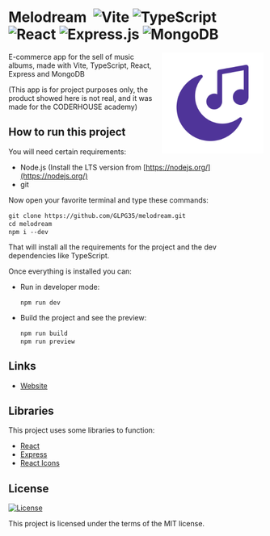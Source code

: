 # Melodream &nbsp;![Vite](https://img.shields.io/badge/vite-%23646CFF.svg?style=for-the-badge&logo=vite&logoColor=white) ![TypeScript](https://img.shields.io/badge/typescript-%23007ACC.svg?style=for-the-badge&logo=typescript&logoColor=white) ![React](https://img.shields.io/badge/react-%2320232a.svg?style=for-the-badge&logo=react&logoColor=%2361DAFB) ![Express.js](https://img.shields.io/badge/express.js-%23404d59.svg?style=for-the-badge&logo=express&logoColor=%2361DAFB) ![MongoDB](https://img.shields.io/badge/MongoDB-%234ea94b.svg?style=for-the-badge&logo=mongodb&logoColor=white)

<img src="https://raw.githubusercontent.com/GLPG35/melodream/7f12ae222e91531d9d1c50b1fb1313073b8d9597/public/melodream_icon.svg"
align="right" width="200px" height="auto" />

E-commerce app for the sell of music albums, made with Vite, TypeScript, React, Express and MongoDB

(This app is for project purposes only, the product showed here is not real, and it was made for the CODERHOUSE academy)

## How to run this project

You will need certain requirements:

  - Node.js (Install the LTS version from [https://nodejs.org/](https://nodejs.org/)
  - git
  
Now open your favorite terminal and type these commands:

    git clone https://github.com/GLPG35/melodream.git
    cd melodream
    npm i --dev
That will install all the requirements for the project and the dev dependencies like TypeScript.

Once everything is installed you can:

  - Run in developer mode:
  
        npm run dev
        
  - Build the project and see the preview:
  
        npm run build
        npm run preview
        
## Links

  - [Website](https://melodream.vercel.app/)
        
## Libraries

This project uses some libraries to function:

  - [React](https://github.com/facebook/react)
  - [Express](https://github.com/expressjs/express)
  - [React Icons](https://github.com/react-icons/react-icons)
  
## License

[![License](https://img.shields.io/github/license/Ileriayo/markdown-badges?style=for-the-badge)](./LICENSE)

This project is licensed under the terms of the MIT license.
